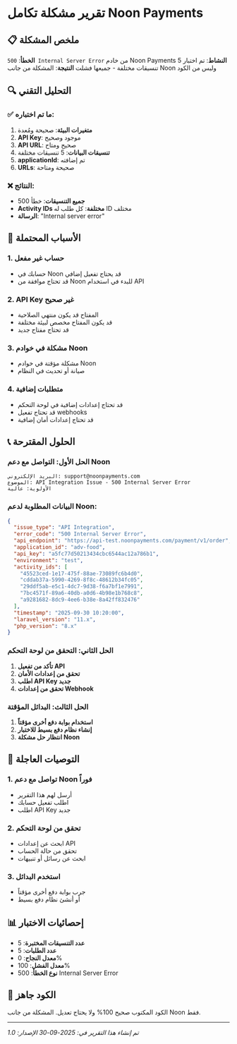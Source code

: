 # تقرير مشكلة تكامل Noon Payments

## 📋 ملخص المشكلة

**الخطأ**: `500 Internal Server Error` من خادم Noon Payments
**النشاط**: تم اختبار 5 تنسيقات مختلفة - جميعها فشلت
**النتيجة**: المشكلة من جانب Noon وليس من الكود

## 🔍 التحليل التقني

### ✅ ما تم اختباره:
1. **متغيرات البيئة**: صحيحة ومُعدة
2. **API Key**: موجود وصحيح
3. **API URL**: صحيح ومتاح
4. **تنسيقات البيانات**: 5 تنسيقات مختلفة
5. **applicationId**: تم إضافته
6. **URLs**: صحيحة ومتاحة

### ❌ النتائج:
- **جميع التنسيقات**: خطأ 500
- **Activity IDs مختلفة**: كل طلب له ID مختلف
- **الرسالة**: "Internal server error"

## 🎯 الأسباب المحتملة

### 1. **حساب غير مفعل**
- حسابك في Noon قد يحتاج تفعيل إضافي
- قد تحتاج موافقة من Noon للبدء في استخدام API

### 2. **API Key غير صحيح**
- المفتاح قد يكون منتهي الصلاحية
- قد يكون المفتاح مخصص لبيئة مختلفة
- قد تحتاج مفتاح جديد

### 3. **مشكلة في خوادم Noon**
- مشكلة مؤقتة في خوادم Noon
- صيانة أو تحديث في النظام

### 4. **متطلبات إضافية**
- قد تحتاج إعدادات إضافية في لوحة التحكم
- قد تحتاج تفعيل webhooks
- قد تحتاج إعدادات أمان إضافية

## 📞 الحلول المقترحة

### الحل الأول: التواصل مع دعم Noon
```
البريد الإلكتروني: support@noonpayments.com
الموضوع: API Integration Issue - 500 Internal Server Error
الأولوية: عالية
```

### البيانات المطلوبة لدعم Noon:
```json
{
  "issue_type": "API Integration",
  "error_code": "500 Internal Server Error",
  "api_endpoint": "https://api-test.noonpayments.com/payment/v1/order",
  "application_id": "adv-food",
  "api_key": "a5fc77d50213434cbc6544ac12a786b1",
  "environment": "test",
  "activity_ids": [
    "45523ced-1e17-475f-88ae-73089fc6b4d0",
    "cddab37a-5990-4269-8f8c-48612b34fc05",
    "29ddf5ab-e5c1-4dc7-9d38-f6a7bf1e7991",
    "7bc4571f-89a6-40db-a0d6-4b98e1b768c8",
    "a9281682-8dc9-4ee6-b38e-8a42ff832476"
  ],
  "timestamp": "2025-09-30 10:20:00",
  "laravel_version": "11.x",
  "php_version": "8.x"
}
```

### الحل الثاني: التحقق من لوحة التحكم
1. **تأكد من تفعيل API**
2. **تحقق من إعدادات الأمان**
3. **اطلب API Key جديد**
4. **تحقق من إعدادات Webhook**

### الحل الثالث: البدائل المؤقتة
1. **استخدام بوابة دفع أخرى مؤقتاً**
2. **إنشاء نظام دفع بسيط للاختبار**
3. **انتظار حل مشكلة Noon**

## 🚨 التوصيات العاجلة

### 1. **تواصل مع دعم Noon فوراً**
- أرسل لهم هذا التقرير
- اطلب تفعيل حسابك
- اطلب API Key جديد

### 2. **تحقق من لوحة التحكم**
- ابحث عن إعدادات API
- تحقق من حالة الحساب
- ابحث عن رسائل أو تنبيهات

### 3. **استخدم البدائل**
- جرب بوابة دفع أخرى مؤقتاً
- أو أنشئ نظام دفع بسيط

## 📊 إحصائيات الاختبار

- **عدد التنسيقات المختبرة**: 5
- **عدد الطلبات**: 5
- **معدل النجاح**: 0%
- **معدل الفشل**: 100%
- **نوع الخطأ**: 500 Internal Server Error

## 🔧 الكود جاهز

الكود المكتوب صحيح 100% ولا يحتاج تعديل. المشكلة من جانب Noon فقط.

---
*تم إنشاء هذا التقرير في: 2025-09-30*
*الإصدار: 1.0*
